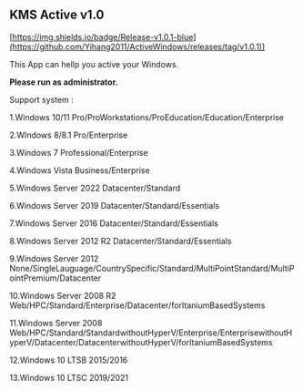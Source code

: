 ## KMS Active v1.0

[https://img.shields.io/badge/Release-v1.0.1-blue](https://github.com/Yihang2011/ActiveWindows/releases/tag/v1.0.1))

This App can hellp you active your Windows.

**Please run as administrator.**

Support system :

   1.Windows 10/11 Pro/ProWorkstations/ProEducation/Education/Enterprise
   
   2.WIndows 8/8.1 Pro/Enterprise
   
   3.Windows 7 Professional/Enterprise
   
   4.Windows Vista Business/Enterprise
   
   5.Windows Server 2022 Datacenter/Standard

   6.Windows Server 2019 Datacenter/Standard/Essentials

   7.Windows Server 2016 Datacenter/Standard/Essentials

   8.Windows Server 2012 R2 Datacenter/Standard/Essentials

   9.Windows Server 2012 None/SingleLauguage/CountrySpecific/Standard/MultiPointStandard/MultiPointPremium/Datacenter

   10.Windows Server 2008 R2 Web/HPC/Standard/Enterprise/Datacenter/forItaniumBasedSystems

   11.Windows Server 2008 Web/HPC/Standard/StandardwithoutHyperV/Enterprise/EnterprisewithoutHyperV/Datacenter/DatacenterwithoutHyperV/forItaniumBasedSystems

   12.Windows 10 LTSB 2015/2016

   13.Windows 10 LTSC 2019/2021
